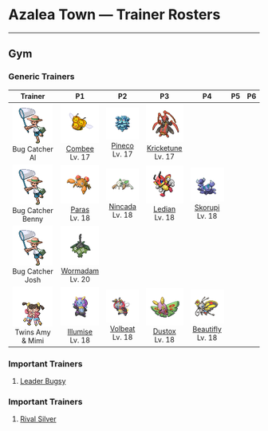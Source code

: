 # Azalea Town — Trainer Rosters

---

## Gym


### Generic Trainers

| Trainer | P1 | P2 | P3 | P4 | P5 | P6 |
|:-------:|:--:|:--:|:--:|:--:|:--:|:--:|
| ![Bug Catcher Al](../../assets/trainers/bug_catcher.png "Bug Catcher Al")<br>Bug Catcher Al | ![Combee](../../assets/sprites/combee/front.gif "Combee: At night, COMBEE sleep in a group of about a thousand, packed closely together in a lump.")<br>[Combee](../../pokemon/combee.md/)<br>Lv. 17 | ![Pineco](../../assets/sprites/pineco/front.gif "Pineco: It hangs and waits for flying insect prey to come near. It does not move about much on its own.")<br>[Pineco](../../pokemon/pineco.md/)<br>Lv. 17 | ![Kricketune](../../assets/sprites/kricketune/front.gif "Kricketune: By allowing its cry to resonate in the hollow of its belly, it produces a captivating sound.")<br>[Kricketune](../../pokemon/kricketune.md/)<br>Lv. 17 |
| ![Bug Catcher Benny](../../assets/trainers/bug_catcher.png "Bug Catcher Benny")<br>Bug Catcher Benny | ![Paras](../../assets/sprites/paras/front.gif "Paras: As its body grows, large mushrooms named tochukaso start sprouting out of its back.")<br>[Paras](../../pokemon/paras.md/)<br>Lv. 18 | ![Nincada](../../assets/sprites/nincada/front.gif "Nincada: It can sometimes live underground for more than 10 years. It absorbs nutrients from the roots of trees.")<br>[Nincada](../../pokemon/nincada.md/)<br>Lv. 18 | ![Ledian](../../assets/sprites/ledian/front.gif "Ledian: The spot patterns on its back grow larger or smaller depending on the number of stars in the night sky.")<br>[Ledian](../../pokemon/ledian.md/)<br>Lv. 18 | ![Skorupi](../../assets/sprites/skorupi/front.gif "Skorupi: It burrows under the sand to lie in wait for prey. Its tail claws can inject its prey with a savage poison.")<br>[Skorupi](../../pokemon/skorupi.md/)<br>Lv. 18 |
| ![Bug Catcher Josh](../../assets/trainers/bug_catcher.png "Bug Catcher Josh")<br>Bug Catcher Josh | ![Wormadam](../../assets/sprites/wormadam-plant/front.gif "Wormadam: It is said that a WORMADAM that evolves on a cold day will have a thicker cloak.")<br>[Wormadam](../../pokemon/wormadam-plant.md/)<br>Lv. 20 |
| ![Twins Amy & Mimi](../../assets/trainers/twins.png "Twins Amy & Mimi")<br>Twins Amy & Mimi | ![Illumise](../../assets/sprites/illumise/front.gif "Illumise: Its fragrance attracts a swarm of VOLBEAT, so they draw over 200 patterns in the night sky.")<br>[Illumise](../../pokemon/illumise.md/)<br>Lv. 18 | ![Volbeat](../../assets/sprites/volbeat/front.gif "Volbeat: It emits light from its tail to communicate. It loves the sweet aroma given off by ILLUMISE.")<br>[Volbeat](../../pokemon/volbeat.md/)<br>Lv. 18 | ![Dustox](../../assets/sprites/dustox/front.gif "Dustox: It scatters its fine dust all over when it is attacked. It is a nocturnal Pokémon.")<br>[Dustox](../../pokemon/dustox.md/)<br>Lv. 18 | ![Beautifly](../../assets/sprites/beautifly/front.gif "Beautifly: Vibrantly patterned wings are its prominent feature. It sucks sweet flower nectar with its long mouth.")<br>[Beautifly](../../pokemon/beautifly.md/)<br>Lv. 18 |


### Important Trainers

1. [Leader Bugsy](important_trainers.md#leader-bugsy)

### Important Trainers

1. [Rival Silver](important_trainers.md#rival-silver)
